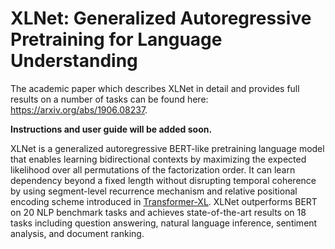 # XLNet: Generalized Autoregressive Pretraining for Language Understanding

The academic paper which describes XLNet in detail and provides full results on
a number of tasks can be found here: https://arxiv.org/abs/1906.08237.

**Instructions and user guide will be added soon.**

XLNet is a generalized autoregressive BERT-like pretraining language model that
enables learning bidirectional contexts by maximizing the expected likelihood
over all permutations of the factorization order. It can learn dependency beyond
a fixed length without disrupting temporal coherence by using segment-level
recurrence mechanism and relative positional encoding scheme introduced in
[Transformer-XL](https://arxiv.org/pdf/1901.02860.pdf). XLNet outperforms BERT
on 20 NLP benchmark tasks and achieves state-of-the-art results on 18 tasks
including question answering, natural language inference, sentiment analysis,
and document ranking.
